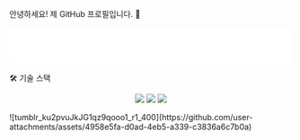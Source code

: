 안녕하세요! 제 GitHub 프로필입니다. 👋

<div align="center">
<img src="ui/animated_header.svg">
</div>

🛠 기술 스택
<p align="center">
<img src="https://img.shields.io/badge/python-3670A0?style=for-the-badge&logo=python&logoColor=ffdd54"/>
<img src="https://img.shields.io/badge/react-%2320232a.svg?style=for-the-badge&logo=react&logoColor=%2361DAFB"/>
<img src="https://img.shields.io/badge/Spring%20Boot-6DB33F?style=for-the-badge&logo=springboot&logoColor=white"/>
</p>
![tumblr_ku2pvuJkJG1qz9qooo1_r1_400](https://github.com/user-attachments/assets/4958e5fa-d0ad-4eb5-a339-c3836a6c7b0a)
